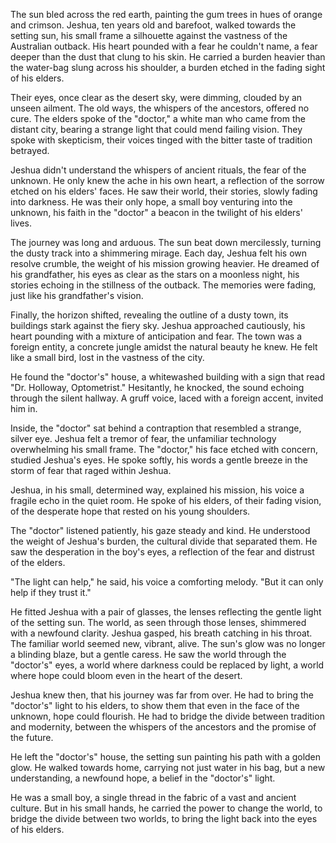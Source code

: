 The sun bled across the red earth, painting the gum trees in hues of orange and crimson. Jeshua, ten years old and barefoot, walked towards the setting sun, his small frame a silhouette against the vastness of the Australian outback. His heart pounded with a fear he couldn't name, a fear deeper than the dust that clung to his skin. He carried a burden heavier than the water-bag slung across his shoulder, a burden etched in the fading sight of his elders.

Their eyes, once clear as the desert sky, were dimming, clouded by an unseen ailment. The old ways, the whispers of the ancestors, offered no cure. The elders spoke of the "doctor," a white man who came from the distant city, bearing a strange light that could mend failing vision. They spoke with skepticism, their voices tinged with the bitter taste of tradition betrayed.

Jeshua didn't understand the whispers of ancient rituals, the fear of the unknown. He only knew the ache in his own heart, a reflection of the sorrow etched on his elders' faces. He saw their world, their stories, slowly fading into darkness. He was their only hope, a small boy venturing into the unknown, his faith in the "doctor" a beacon in the twilight of his elders' lives.

The journey was long and arduous. The sun beat down mercilessly, turning the dusty track into a shimmering mirage. Each day, Jeshua felt his own resolve crumble, the weight of his mission growing heavier. He dreamed of his grandfather, his eyes as clear as the stars on a moonless night, his stories echoing in the stillness of the outback. The memories were fading, just like his grandfather's vision.

Finally, the horizon shifted, revealing the outline of a dusty town, its buildings stark against the fiery sky. Jeshua approached cautiously, his heart pounding with a mixture of anticipation and fear. The town was a foreign entity, a concrete jungle amidst the natural beauty he knew. He felt like a small bird, lost in the vastness of the city.

He found the "doctor's" house, a whitewashed building with a sign that read "Dr. Holloway, Optometrist." Hesitantly, he knocked, the sound echoing through the silent hallway. A gruff voice, laced with a foreign accent, invited him in.

Inside, the "doctor" sat behind a contraption that resembled a strange, silver eye. Jeshua felt a tremor of fear, the unfamiliar technology overwhelming his small frame. The "doctor," his face etched with concern, studied Jeshua's eyes. He spoke softly, his words a gentle breeze in the storm of fear that raged within Jeshua.

Jeshua, in his small, determined way, explained his mission, his voice a fragile echo in the quiet room. He spoke of his elders, of their fading vision, of the desperate hope that rested on his young shoulders.

The "doctor" listened patiently, his gaze steady and kind. He understood the weight of Jeshua's burden, the cultural divide that separated them. He saw the desperation in the boy's eyes, a reflection of the fear and distrust of the elders.

"The light can help," he said, his voice a comforting melody. "But it can only help if they trust it."

He fitted Jeshua with a pair of glasses, the lenses reflecting the gentle light of the setting sun. The world, as seen through those lenses, shimmered with a newfound clarity. Jeshua gasped, his breath catching in his throat. The familiar world seemed new, vibrant, alive. The sun's glow was no longer a blinding blaze, but a gentle caress. He saw the world through the "doctor's" eyes, a world where darkness could be replaced by light, a world where hope could bloom even in the heart of the desert.

Jeshua knew then, that his journey was far from over. He had to bring the "doctor's" light to his elders, to show them that even in the face of the unknown, hope could flourish. He had to bridge the divide between tradition and modernity, between the whispers of the ancestors and the promise of the future.

He left the "doctor's" house, the setting sun painting his path with a golden glow. He walked towards home, carrying not just water in his bag, but a new understanding, a newfound hope, a belief in the "doctor's" light.

He was a small boy, a single thread in the fabric of a vast and ancient culture. But in his small hands, he carried the power to change the world, to bridge the divide between two worlds, to bring the light back into the eyes of his elders.